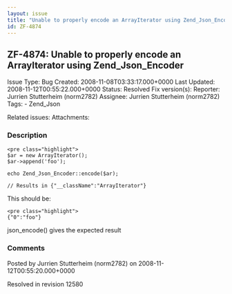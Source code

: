 ```yaml
---
layout: issue
title: "Unable to properly encode an ArrayIterator using Zend_Json_Encoder"
id: ZF-4874
---
```


ZF-4874: Unable to properly encode an ArrayIterator using Zend\_Json\_Encoder
-----------------------------------------------------------------------------

 Issue Type: Bug Created: 2008-11-08T03:33:17.000+0000 Last Updated: 2008-11-12T00:55:22.000+0000 Status: Resolved Fix version(s): 
 Reporter:  Jurrien Stutterheim (norm2782)  Assignee:  Jurrien Stutterheim (norm2782)  Tags: - Zend\_Json
 
 Related issues: 
 Attachments: 
### Description

 
    <pre class="highlight">
    $ar = new ArrayIterator();
    $ar->append('foo');
    
    echo Zend_Json_Encoder::encode($ar);
    
    // Results in {"__className":"ArrayIterator"}


This should be:

 
    <pre class="highlight">
    {"0":"foo"}


json\_encode() gives the expected result

 

 

### Comments

Posted by Jurrien Stutterheim (norm2782) on 2008-11-12T00:55:20.000+0000

Resolved in revision 12580

 

 